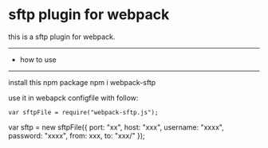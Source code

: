 ﻿sftp plugin for webpack
===================

this is a sftp plugin for webpack.

----------

- how to use
-----------
install this npm package
    npm i webpack-sftp

use it in webapck configfile with follow:

    var sftpFile = require("webpack-sftp.js");

var sftp = new sftpFile({
    port: "xx",
    host: "xxx",
    username: "xxxx",
    password: "xxxx",
    from: xxx,
    to: "xxx/"
});